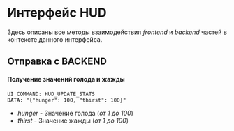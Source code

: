 # Интерфейс HUD
Здесь описаны все методы взаимодействия *frontend* и *backend* частей в контексте данного интерфейса.

## Отправка с BACKEND

#### Получение значений голода и жажды
```
UI COMMAND: HUD_UPDATE_STATS
DATA: "{"hunger": 100, "thirst": 100}"
```
- *hunger* - Значение голода (*от 1 до 100*)
- *thirst* - Значение жажды (*от 1 до 100*)